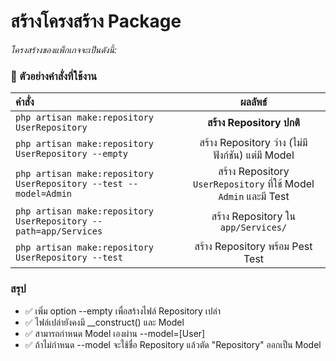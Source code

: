 # สร้างโครงสร้าง Package

*โครงสร้างของแพ็กเกจจะเป็นดังนี้:*


### 🚀 ตัวอย่างคำสั่งที่ใช้งาน

| คำสั่ง                                                                                       |                          ผลลัพธ์                          | 
|:---------------------------------------------------------------------------------------------|:---------------------------------------------------------:|
| `php artisan make:repository UserRepository `                                                |                 **สร้าง Repository ปกติ**                 |
| `php artisan make:repository UserRepository --empty `                                        |     สร้าง Repository ว่าง (ไม่มีฟังก์ชัน) แต่มี Model     |
| `php artisan make:repository UserRepository --test --model=Admin`                                                                                             |                             สร้าง Repository `UserRepository` ที่ใช้ Model `Admin` และมี Test                              |
|`php artisan make:repository UserRepository --path=app/Services`|สร้าง Repository ใน `app/Services/`|
|`php artisan make:repository UserRepository --test`|สร้าง Repository พร้อม Pest Test|

### สรุป

* ✅ เพิ่ม option --empty เพื่อสร้างไฟล์ Repository เปล่า
* ✅ ไฟล์เปล่ายังคงมี __construct() และ Model
* ✅ สามารถกำหนด Model เองผ่าน --model=[User]
* ✅ ถ้าไม่กำหนด --model จะใช้ชื่อ Repository แล้วตัด "Repository" ออกเป็น Model